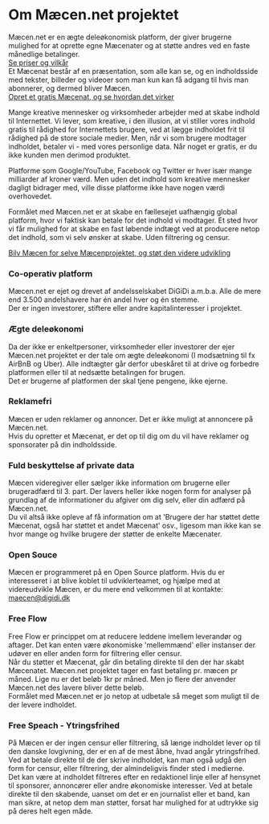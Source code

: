 # Om Mæcen.net projektet

Mæcen.net er en ægte deleøkonomisk platform, der giver brugerne mulighed for at oprette egne Mæcenater og at støtte andres ved en faste månedlige betalinger. <br>[Se priser og vilkår](https://maecen.net/terms)<br>
Et Mæcenat består af en præsentation, som alle kan se, og en indholdsside med tekster, billeder og videoer som man kun kan få adgang til hvis man abonnerer, og dermed bliver Mæcen.<br>
[Opret et gratis Mæcenat, og se hvordan det virker](https://maecen.net/maecenate/create)

Mange kreative mennesker og virksomheder arbejder med at skabe indhold til Internettet.
Vi lever, som kreative, i den illusion, at vi stiller vores indhold gratis til rådighed for Internettets brugere, ved at lægge indholdet frit til rådighed på de store sociale medier.
Men, når vi som brugere modtager indholdet, betaler vi - med vores personlige data. Når noget er gratis, er du ikke kunden men derimod produktet.

Platforme som Google/YouTube, Facebook og Twitter er hver især mange milliarder af kroner værd. Men uden det indhold som kreative mennesker dagligt bidrager med, ville disse platforme ikke have nogen værdi overhovedet.

Formålet med Mæcen.net er at skabe en fællesejet uafhængig global platform, hvor vi faktisk kan betale for det indhold vi modtager. Et sted hvor vi får mulighed for at skabe en fast løbende indtægt ved at producere netop det indhold, som vi selv ønsker at skabe. Uden filtrering og censur.

[Bilv Mæcen for selve Mæcenprojektet, og støt den videre udvikling](https://maecen.net/maecen-project)

### Co-operativ platform
Mæcen.net er ejet og drevet af andelsselskabet DiGiDi a.m.b.a. Alle de mere end 3.500 andelshavere har én andel hver og én stemme.<br> 
Der er ingen investorer, stiftere eller andre kapitalinteresser i projektet.

### Ægte deleøkonomi
Da der ikke er enkeltpersoner, virksomheder eller investorer der ejer Mæcen.net projektet er der tale om ægte deleøkonomi (I modsætning til fx AirBnB og Uber). Alle indtægter går derfor ubeskåret til at drive og forbedre platformen eller til at nedsætte betalingen for brugen.<br>
Det er brugerne af platformen der skal tjene pengene, ikke ejerne.

### Reklamefri
Mæcen er uden reklamer og annoncer. Det er ikke muligt at annoncere på Mæcen.net. <br>
Hvis du opretter et Mæcenat, er det op til dig om du vil have reklamer og sponsorater på din indholdsside.

### Fuld beskyttelse af private data
Mæcen videregiver eller sælger ikke information om brugerne eller brugeradfærd til 3. part. Der lavers heller ikke nogen form for analyser på grundlag af de informationer du afgiver om dig selv, eller din adfærd på Mæcen.net.<br>
Du vil altså ikke opleve af få information om at 'Brugere der har støttet dette Mæcenat, også har støttet et andet Mæcenat' osv., ligesom man ikke kan se hvor mange og hvilke brugere der støtter de enkelte Mæcenater.

### Open Souce  
Mæcen er programmeret på en Open Source platform. Hvis du er interesseret i at blive koblet til udviklerteamet, og hjælpe med at videreudvikle Mæcen, er du mere end velkommen til at kontakte:  maecen@digidi.dk

### Free Flow  
Free Flow er princippet om at reducere leddene imellem leverandør og aftager. Det kan enten være økonomiske 'mellemmænd' eller instanser der udøver en eller anden form for filtrering eller censur. <br>
Når du støtter et Mæcenat, går din betaling direkte til den der har skabt Mæcenatet. Mæcen.net projektet tager en fast betaling pr. mæcen pr måned. Lige nu er det beløb 1kr pr måned. Men jo flere der anvender Mæcen.net des lavere bliver dette beløb. <br>
Formålet med Mæcen.net er jo netop at udbetale så meget som muligt til de der levere indholdet.

### Free Speach - Ytringsfrihed
På Mæcen er der ingen censur eller filtrering, så længe indholdet lever op til den danske lovgivning, der er en af de mest åbne, hvad angår ytringsfrihed. <br>
Ved at betale direkte til de der skrive indholdet, kan man også udgå den form for censur, eller filtrering, der almindeligvis finder sted i medierne.<br>
Det kan være at indholdet filtreres efter en redaktionel linje eller af hensynet til sponsorer, annoncører eller andre økonomiske interesser. Ved at betale direkte til den skabende, uanset om det er en journalist eller et band, kan man sikre, at netop dem man støtter, forsat har mulighed for at udtrykke sig på deres helt egen måde.

